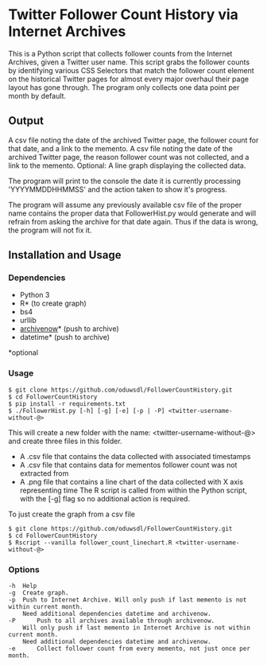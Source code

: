 # Twitter Follower Count History via Internet Archives
This is a Python script that collects follower counts from the Internet Archives, given a Twitter user name. This script grabs the follower counts by identifying various CSS Selectors that match the follower count element on the historical Twitter pages for almost every major overhaul their page layout has gone through. The program only collects one data point per month by default.

## Output
A csv file noting the date of the archived Twitter page, the follower count for that date, and a link to the memento.
A csv file noting the date of the archived Twitter page, the reason follower count was not collected, and a link to the memento.
Optional: A line graph displaying the collected data.

The program will print to the console the date it is currently processing 'YYYYMMDDHHMMSS' and the action taken to show it's progress.

The program will assume any previously available csv file of the proper name contains the proper data that FollowerHist.py would generate and will refrain from asking the archive for that date again. Thus if the data is wrong, the program will not fix it.

## Installation and Usage
### Dependencies
* Python 3
* R* (to create graph)
* bs4
* urllib
* [archivenow](https://github.com/oduwsdl/archivenow)* (push to archive)
* datetime* (push to archive)

*optional

### Usage
```shell
$ git clone https://github.com/oduwsdl/FollowerCountHistory.git
$ cd FollowerCountHistory
$ pip install -r requirements.txt
$ ./FollowerHist.py [-h] [-g] [-e] [-p | -P] <twitter-username-without-@>
```

This will create a new folder with the name: <twitter-username-without-@> and create three files in this folder.
* A .csv file that contains the data collected with associated timestamps
* A .csv file that contains data for mementos follower count was not extracted from
* A .png file that contains a line chart of the data collected with X axis representing time
The R script is called from within the Python script, with the [-g] flag so no additional action is required.


To just create the graph from a csv file
```shell
$ git clone https://github.com/oduwsdl/FollowerCountHistory.git
$ cd FollowerCountHistory
$ Rscript --vanilla follower_count_linechart.R <twitter-username-without-@>
```

### Options
```
-h	Help
-g	Create graph.
-p	Push to Internet Archive. Will only push if last memento is not within current month. 
 	Need additional dependencies datetime and archivenow.	
-P    	Push to all archives available through archivenow. 
 	Will only push if last memento in Internet Archive is not within current month. 
 	Need additional dependencies datetime and archivenow.	
-e    	Collect follower count from every memento, not just once per month.
```
